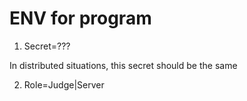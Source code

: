 # ENV for program

1. Secret=???

In distributed situations, this secret should be the same

2. Role=Judge|Server
